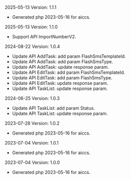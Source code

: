 2025-05-13 Version: 1.1.1
- Generated php 2023-05-16 for aiccs.

2025-05-13 Version: 1.1.0
- Support API ImportNumberV2.


2024-08-22 Version: 1.0.4
- Update API AddTask: add param FlashSmsTemplateId.
- Update API AddTask: add param FlashSmsType.
- Update API AddTask: update response param.
- Update API EditTask: add param FlashSmsTemplateId.
- Update API EditTask: add param FlashSmsType.
- Update API EditTask: update response param.
- Update API TaskList: update response param.


2024-06-25 Version: 1.0.3
- Update API TaskList: add param Status.
- Update API TaskList: update response param.


2023-07-28 Version: 1.0.2
- Generated php 2023-05-16 for aiccs.

2023-07-04 Version: 1.0.1
- Generated php 2023-05-16 for aiccs.

2023-07-04 Version: 1.0.0
- Generated php 2023-05-16 for aiccs.

